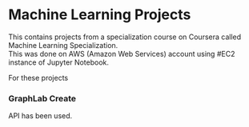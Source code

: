 # Machine Learning Projects
This contains projects from a specialization course on Coursera called Machine Learning Specialization.  
This was done on AWS (Amazon Web Services) account using #EC2 instance of Jupyter Notebook.  
  
For these projects
### GraphLab Create
API has been used.
